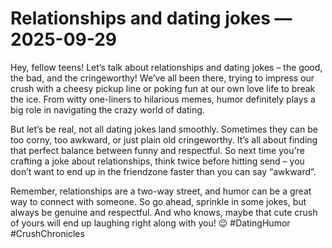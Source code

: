 # Relationships and dating jokes — 2025-09-29

Hey, fellow teens! Let’s talk about relationships and dating jokes – the good, the bad, and the cringeworthy! We’ve all been there, trying to impress our crush with a cheesy pickup line or poking fun at our own love life to break the ice. From witty one-liners to hilarious memes, humor definitely plays a big role in navigating the crazy world of dating.

But let’s be real, not all dating jokes land smoothly. Sometimes they can be too corny, too awkward, or just plain old cringeworthy. It’s all about finding that perfect balance between funny and respectful. So next time you're crafting a joke about relationships, think twice before hitting send – you don’t want to end up in the friendzone faster than you can say “awkward”.

Remember, relationships are a two-way street, and humor can be a great way to connect with someone. So go ahead, sprinkle in some jokes, but always be genuine and respectful. And who knows, maybe that cute crush of yours will end up laughing right along with you! 😉 #DatingHumor #CrushChronicles